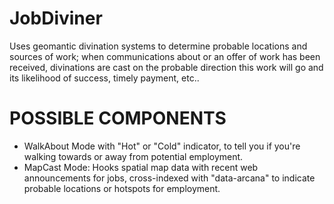 JobDiviner
==========

Uses geomantic divination systems to determine probable locations and sources of work; when communications about or an offer of work has been received, divinations are cast on the probable direction this work will go and its likelihood of success, timely payment, etc.. 

POSSIBLE COMPONENTS
===================

* WalkAbout Mode with "Hot" or "Cold" indicator, to tell you if you're walking towards or away from potential employment.
* MapCast Mode: Hooks spatial map data with recent web announcements for jobs, cross-indexed with "data-arcana" to indicate probable locations or hotspots for employment.
